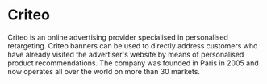 # Criteo

<div class="container-toc"></div>

Criteo is an online advertising provider specialised in personalised retargeting. Criteo banners can be used to directly address customers who have already visited the advertiser's website by means of personalised product recommendations. The company was founded in Paris in 2005 and now operates all over the world on more than 30 markets.

